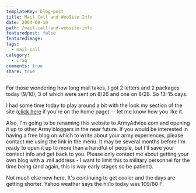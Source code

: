 ```yaml
---
templateKey: blog-post
title: Mail Call and WebSite Info
date: 2004-09-10
path: /mail-call-and-website-info
featuredpost: false
featuredimage:
tags:
  - mail-call
category:
  - iraq
comments: true
share: true
---
```


For those wondering how long mail takes, I got 2 letters and 2 packages today (9/10), 3 of which were sent on 8/26 and one on 8/28. So 13-15 days.

I had some time today to play around a bit with the look my section of the site ([click here](http://armyadvice.com/armysteve) if you're on the home page) -- let me know how you like it.

Also, I'm going to be renaming this website to ArmyAdvice.com and opening it up to other Army bloggers in the near future. If you would be interested in having a free blog on which to write about your army experiences, please contact me using the link in the menu. It may be several months before I'm ready to open it up to more than a handful of people, but I'll save your contact info and get back to you. Please only contact me about getting your own blog with a .mil address - I want to limit this to military personnel for the time being (and again, this is way early stages so be patient).

Not much else new here. It's continuing to get cooler and the days are getting shorter. Yahoo weather says the hi/lo today was 109/80 F.
